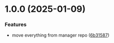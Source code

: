 # 1.0.0 (2025-01-09)


### Features

* move everything from manager repo ([6b31587](https://github.com/ReVanced/revanced-manager-downloader-api/commit/6b315871852c7ac28beb1b0182cfb564603d27d1))
